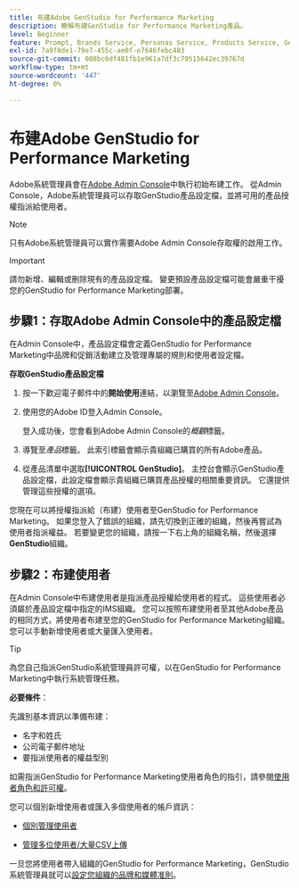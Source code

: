 ```yaml
---
title: 布建Adobe GenStudio for Performance Marketing
description: 瞭解布建GenStudio for Performance Marketing產品。
level: Beginner
feature: Prompt, Brands Service, Personas Service, Products Service, Generative AI, Guidelines
exl-id: 7a9f8de1-79e7-455c-ae0f-e7646febc483
source-git-commit: 088bc6df481fb1e961a7df3c79515642ec39767d
workflow-type: tm+mt
source-wordcount: '447'
ht-degree: 0%

---
```


# 布建Adobe GenStudio for Performance Marketing

Adobe系統管理員會在[Adobe Admin Console](https://helpx.adobe.com/enterprise/using/admin-console.html#Overview)中執行初始布建工作。 從Admin Console，Adobe系統管理員可以存取GenStudio產品設定檔，並將可用的產品授權指派給使用者。

>[!NOTE]
>
>只有Adobe系統管理員可以實作需要Adobe Admin Console存取權的啟用工作。

>[!IMPORTANT]
>
>請勿新增、編輯或刪除現有的產品設定檔。 變更預設產品設定檔可能會嚴重干擾您的GenStudio for Performance Marketing部署。

## 步驟1：存取Adobe Admin Console中的產品設定檔

在Admin Console中，產品設定檔會定義GenStudio for Performance Marketing中品牌和促銷活動建立及管理專屬的規則和使用者設定檔。

**存取GenStudio產品設定檔**

1. 按一下歡迎電子郵件中的&#x200B;**開始使用**&#x200B;連結，以瀏覽至[Adobe Admin Console](https://helpx.adobe.com/enterprise/using/admin-console.html#Overview)。

1. 使用您的Adobe ID登入Admin Console。

   登入成功後，您會看到Adobe Admin Console的&#x200B;_概觀_&#x200B;標籤。

1. 導覽至&#x200B;_產品_&#x200B;標籤。 此索引標籤會顯示貴組織已購買的所有Adobe產品。

1. 從產品清單中選取&#x200B;**[!UICONTROL GenStudio]**。 主控台會顯示GenStudio產品設定檔，此設定檔會顯示貴組織已購買產品授權的相關重要資訊。 它還提供管理這些授權的選項。

您現在可以將授權指派給（布建）使用者至GenStudio for Performance Marketing。 如果您登入了錯誤的組織，請先切換到正確的組織，然後再嘗試為使用者指派權益。 若要變更您的組織，請按一下右上角的組織名稱，然後選擇&#x200B;**GenStudio**&#x200B;組織。

## 步驟2：布建使用者

在Admin Console中布建使用者是指派產品授權給使用者的程式。 這些使用者必須屬於產品設定檔中指定的IMS組織。 您可以按照布建使用者至其他Adobe產品的相同方式，將使用者布建至您的GenStudio for Performance Marketing組織。 您可以手動新增使用者或大量匯入使用者。

>[!TIP]
>
>為您自己指派GenStudio系統管理員許可權，以在GenStudio for Performance Marketing中執行系統管理任務。

**必要條件**：

先識別基本資訊以準備布建：

* 名字和姓氏
* 公司電子郵件地址
* 要指派使用者的權益型別

如需指派GenStudio for Performance Marketing使用者角色的指引，請參閱[使用者角色和許可權](user-roles.md)。

您可以個別新增使用者或匯入多個使用者的帳戶資訊：

* [個別管理使用者](https://helpx.adobe.com/enterprise/using/manage-users-individually.html#add-users)

* [管理多位使用者/大量CSV上傳](https://helpx.adobe.com/enterprise/using/bulk-upload-users.html)

一旦您將使用者帶入組織的GenStudio for Performance Marketing，GenStudio系統管理員就可以[設定您組織的品牌和媒體准則](get-started.md)。
